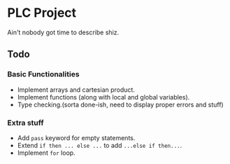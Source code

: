 # PLC Project
Ain't nobody got time to describe shiz.

## Todo
### Basic Functionalities
- Implement arrays and cartesian product.
- Implement functions (along with local and global variables).
- Type checking.(sorta done-ish, need to display proper errors and stuff)

### Extra stuff
- Add ```pass``` keyword for empty statements.
- Extend ```if then ... else ...``` to add ```...else if then...```.
- Implement ```for``` loop.

